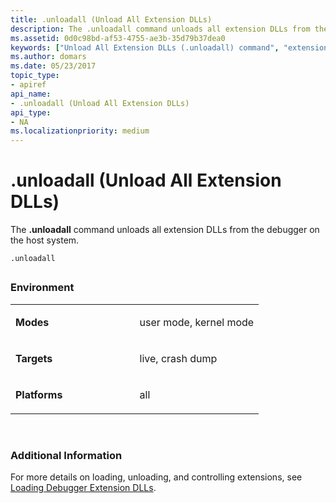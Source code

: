 ```yaml
---
title: .unloadall (Unload All Extension DLLs)
description: The .unloadall command unloads all extension DLLs from the debugger on the host system.
ms.assetid: 0d0c98bd-af53-4755-ae3b-35d79b37dea0
keywords: ["Unload All Extension DLLs (.unloadall) command", "extension commands ( commands), Unload All Extension DLLs (.unloadall) command", ".unloadall (Unload All Extension DLLs) Windows Debugging"]
ms.author: domars
ms.date: 05/23/2017
topic_type:
- apiref
api_name:
- .unloadall (Unload All Extension DLLs)
api_type:
- NA
ms.localizationpriority: medium
---
```


# .unloadall (Unload All Extension DLLs)


The **.unloadall** command unloads all extension DLLs from the debugger on the host system.

```dbgcmd
.unloadall
```

## <span id="ddk_meta_unload_all_extension_dlls_dbg"></span><span id="DDK_META_UNLOAD_ALL_EXTENSION_DLLS_DBG"></span>


### <span id="Environment"></span><span id="environment"></span><span id="ENVIRONMENT"></span>Environment

<table>
<colgroup>
<col width="50%" />
<col width="50%" />
</colgroup>
<tbody>
<tr class="odd">
<td align="left"><p><strong>Modes</strong></p></td>
<td align="left"><p>user mode, kernel mode</p></td>
</tr>
<tr class="even">
<td align="left"><p><strong>Targets</strong></p></td>
<td align="left"><p>live, crash dump</p></td>
</tr>
<tr class="odd">
<td align="left"><p><strong>Platforms</strong></p></td>
<td align="left"><p>all</p></td>
</tr>
</tbody>
</table>

 

### <span id="Additional_Information"></span><span id="additional_information"></span><span id="ADDITIONAL_INFORMATION"></span>Additional Information

For more details on loading, unloading, and controlling extensions, see [Loading Debugger Extension DLLs](loading-debugger-extension-dlls.md).

 

 





